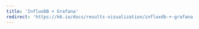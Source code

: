 ```yaml
---
title: 'InfluxDB + Grafana'
redirect: 'https://k6.io/docs/results-visualization/influxdb-+-grafana'
---
```


